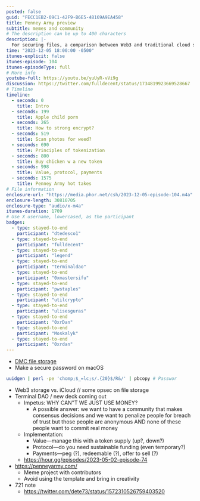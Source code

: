 ```yaml
---
posted: false
guid: "FECC1EB2-09C1-42F9-B6E5-48169A9EA458"
title: Penney Army preview
subtitle: memes and community
# The description can be up to 400 characters
description: |-
  For securing files, a comparison between Web3 and traditional cloud storage like iCloud could be insightful, including operational security considerations. Regarding Terminal DAO's new deck, it appears that the challenge is to create a community that operates on trust without committing real money, using tokens for value management and designing an appropriate protocol for financial sustainability. Penney Army is a meme project that encourages creativity over template usage, showcasing the collaborative spirit within the community.
time: "2023-12-05 18:00:00 -0500"
itunes-explicit: false
itunes-episode: 104
itunes-episodeType: full
# More info
youtube-full: https://youtu.be/yuUyR-vVi9g
discussion: https://twitter.com/fulldecent/status/1734819923669528667
# Timeline
timeline:
  - seconds: 0
    title: Intro
  - seconds: 199
    title: Apple child porn
  - seconds: 265
    title: How to strong encrypt?
  - seconds: 519
    title: Scan photos for weed?
  - seconds: 690
    title: Principles of tokenization
  - seconds: 800
    title: Buy chicken w a new token
  - seconds: 998
    title: Value, protocol, payments
  - seconds: 1575
    title: Penney Army hot takes
# File information
enclosure-url: "https://media.phor.net/csh/2023-12-05-episode-104.m4a"
enclosure-length: 30810705
enclosure-type: "audio/x-m4a"
itunes-duration: 1709
# Use X username, lowercased, as the participant
badges:
  - type: stayed-to-end
    participant: "dtedesco1"
  - type: stayed-to-end
    participant: "fulldecent"
  - type: stayed-to-end
    participant: "legend"
  - type: stayed-to-end
    participant: "terminaldao"
  - type: stayed-to-end
    participant: "0xmastersifu"
  - type: stayed-to-end
    participant: "pwstaples"
  - type: stayed-to-end
    participant: "utilcrypto"
  - type: stayed-to-end
    participant: "ulisesguras"
  - type: stayed-to-end
    participant: "0xrDan"
  - type: stayed-to-end
    participant: "Moskalyk"
  - type: stayed-to-end
    participant: "0xrdan"
---
```


- [DMC file storage](https://www.dmctech.io/)
- Make a secure password on macOS

```sh
uuidgen | perl -pe 'chomp;$_=lc;s/.{20}$/R&/' | pbcopy # Passwor
```

<!--end of quick notes-->

- Web3 storage vs. iCloud // some opsec on file storage
- Terminal DAO / new deck coming out
  - Impetus: WHY CAN"T WE JUST USE MONEY?
    - A possible answer: we want to have a community that makes consensus decisions and we want to penalize people for breach of trust but those people are anonymous AND none of these people want to commit real money
  - Implementation:
    - Value—manage this with a token supply (up?, down?)
    - Protocol—do you need sustainable funding (even temporary?)
    - Payments—peg (?), redeemable (?), offer to sell (?)
  - https://hour.gg/episodes/2023-05-02-episode-74 
- https://penneyarmy.com/
  - Meme project with contributors
  - Avoid using the template and bring in creativity
- 721 note
  - https://twitter.com/dete73/status/1572310526759403520